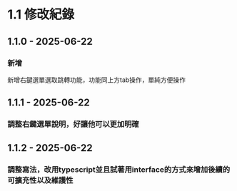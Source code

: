 # 1.1 修改紀錄

## 1.1.0 - 2025-06-22

### 新增

新增右鍵選單選取跳轉功能，功能同上方tab操作，單純方便操作

## 1.1.1 - 2025-06-22

### 調整右鍵選單說明，好讓他可以更加明確

## 1.1.2 - 2025-06-22

### 調整寫法，改用typescript並且試著用interface的方式來增加後續的可擴充性以及維護性
